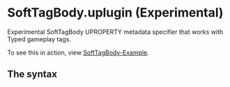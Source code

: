 # SoftTagBody.uplugin (Experimental)
Experimental SoftTagBody UPROPERTY metadata specifier that works with Typed gameplay tags.

To see this in action, view [SoftTagBody-Example](https://github.com/ubytedev/SoftTagBody-Example).

## The syntax

